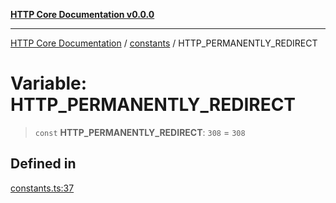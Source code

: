 [**HTTP Core Documentation v0.0.0**](../../README.md)

***

[HTTP Core Documentation](../../modules.md) / [constants](../README.md) / HTTP\_PERMANENTLY\_REDIRECT

# Variable: HTTP\_PERMANENTLY\_REDIRECT

> `const` **HTTP\_PERMANENTLY\_REDIRECT**: `308` = `308`

## Defined in

[constants.ts:37](https://github.com/stonemjs/http-core/blob/89981cacc9858cf786fba9df03b328b6b56a5b75/src/constants.ts#L37)
